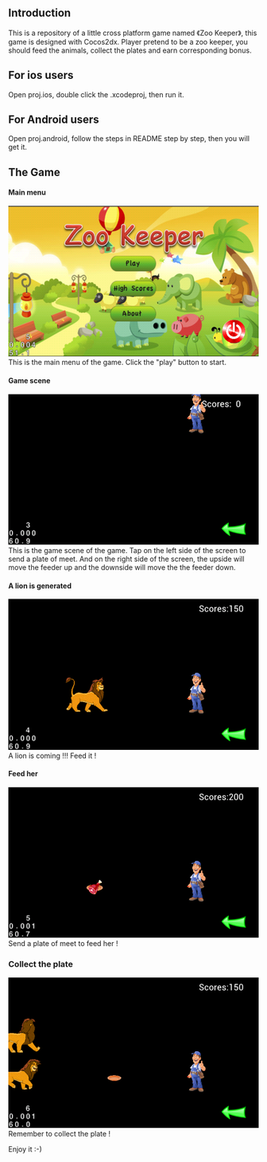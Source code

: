 ## Introduction

This is a repository of a little cross platform game named 《Zoo Keeper》, this game is designed with Cocos2dx. Player pretend to be a zoo keeper, you should feed the animals, collect the plates and earn corresponding bonus.

## For ios users

Open proj.ios, double click the .xcodeproj, then run it.

## For Android users

Open proj.android, follow the steps in README step by step, then you will get it. 

## The Game

#### Main menu
![Example](https://github.com/zhouyizirui/ZooKeeper/blob/master/pictures/main.png)
This is the main menu of the game. Click the "play" button to start.

#### Game scene
![Scene](https://github.com/zhouyizirui/ZooKeeper/blob/master/pictures/play.png)
This is the game scene of the game. Tap on the left side of the screen to send a plate of meet. And on the right side of the screen, the upside will move the feeder up and the downside will move the the feeder down.

#### A lion is generated
![Lion](https://github.com/zhouyizirui/ZooKeeper/blob/master/pictures/lion.png)
A lion is coming !!! Feed it !

#### Feed her
![Meet](https://github.com/zhouyizirui/ZooKeeper/blob/master/pictures/throw.png)
Send a plate of meet to feed her !

### Collect the plate
![Plate](https://github.com/zhouyizirui/ZooKeeper/blob/master/pictures/plate.png)
Remember to collect the plate !

Enjoy it :-)
